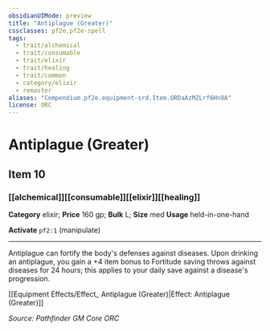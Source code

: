 ```yaml
---
obsidianUIMode: preview
title: "Antiplague (Greater)"
cssclasses: pf2e,pf2e-spell
tags:
  - trait/alchemical
  - trait/consumable
  - trait/elixir
  - trait/healing
  - trait/common
  - category/elixir
  - remaster
aliases: "Compendium.pf2e.equipment-srd.Item.ORDaAzMZLrf6Hn8A"
license: ORC
---
```

# Antiplague (Greater)
## Item 10
### [[alchemical]][[consumable]][[elixir]][[healing]]

**Category** elixir; 
**Price** 160 gp; 
**Bulk** L; **Size** med
**Usage** held-in-one-hand

**Activate** `pf2:1` (manipulate)

* * *

Antiplague can fortify the body's defenses against diseases. Upon drinking an antiplague, you gain a +4 item bonus to Fortitude saving throws against diseases for 24 hours; this applies to your daily save against a disease's progression.

[[Equipment Effects/Effect_ Antiplague (Greater)|Effect: Antiplague (Greater)]]

*Source: Pathfinder GM Core*
*ORC*